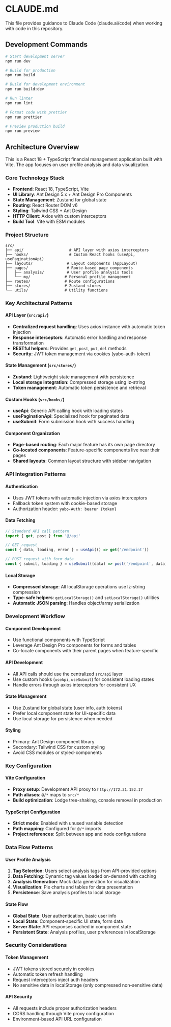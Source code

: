 # CLAUDE.md

This file provides guidance to Claude Code (claude.ai/code) when working with code in this repository.

## Development Commands

```bash
# Start development server
npm run dev

# Build for production
npm run build

# Build for development environment
npm run build:dev

# Run linter
npm run lint

# Format code with prettier
npm run prettier

# Preview production build
npm run preview
```

## Architecture Overview

This is a React 18 + TypeScript financial management application built with Vite. The app focuses on user profile analysis and data visualization.

### Core Technology Stack
- **Frontend**: React 18, TypeScript, Vite
- **UI Library**: Ant Design 5.x + Ant Design Pro Components
- **State Management**: Zustand for global state
- **Routing**: React Router DOM v6
- **Styling**: Tailwind CSS + Ant Design
- **HTTP Client**: Axios with custom interceptors
- **Build Tool**: Vite with ESM modules

### Project Structure

```
src/
├── api/                    # API layer with axios interceptors
├── hooks/                  # Custom React hooks (useApi, usePaginationApi)
├── layouts/               # Layout components (AppLayout)
├── pages/                 # Route-based page components
│   ├── analysis/          # User profile analysis tools
│   └── my/               # Personal profile management
├── routes/               # Route configurations
├── stores/               # Zustand stores
└── utils/                # Utility functions
```

### Key Architectural Patterns

#### API Layer (`src/api/`)
- **Centralized request handling**: Uses axios instance with automatic token injection
- **Response interceptors**: Automatic error handling and response transformation
- **RESTful helpers**: Provides `get`, `post`, `put`, `del` methods
- **Security**: JWT token management via cookies (yabo-auth-token)

#### State Management (`src/stores/`)
- **Zustand**: Lightweight state management with persistence
- **Local storage integration**: Compressed storage using lz-string
- **Token management**: Automatic token persistence and retrieval

#### Custom Hooks (`src/hooks/`)
- **useApi**: Generic API calling hook with loading states
- **usePaginationApi**: Specialized hook for paginated data
- **useSubmit**: Form submission hook with success handling

#### Component Organization
- **Page-based routing**: Each major feature has its own page directory
- **Co-located components**: Feature-specific components live near their pages
- **Shared layouts**: Common layout structure with sidebar navigation

### API Integration Patterns

#### Authentication
- Uses JWT tokens with automatic injection via axios interceptors
- Fallback token system with cookie-based storage
- Authorization header: `yabo-Auth: bearer {token}`

#### Data Fetching
```typescript
// Standard API call pattern
import { get, post } from '@/api'

// GET request
const { data, loading, error } = useApi(() => get('/endpoint'))

// POST request with form data
const { submit, loading } = useSubmit((data) => post('/endpoint', data))
```

#### Local Storage
- **Compressed storage**: All localStorage operations use lz-string compression
- **Type-safe helpers**: `getLocalStorage()` and `setLocalStorage()` utilities
- **Automatic JSON parsing**: Handles object/array serialization

### Development Workflow

#### Component Development
- Use functional components with TypeScript
- Leverage Ant Design Pro components for forms and tables
- Co-locate components with their parent pages when feature-specific

#### API Development
- All API calls should use the centralized `src/api` layer
- Use custom hooks (`useApi`, `useSubmit`) for consistent loading states
- Handle errors through axios interceptors for consistent UX

#### State Management
- Use Zustand for global state (user info, auth tokens)
- Prefer local component state for UI-specific data
- Use local storage for persistence when needed

#### Styling
- Primary: Ant Design component library
- Secondary: Tailwind CSS for custom styling
- Avoid CSS modules or styled-components

### Key Configuration

#### Vite Configuration
- **Proxy setup**: Development API proxy to `http://172.31.152.17`
- **Path aliases**: `@/*` maps to `src/*`
- **Build optimization**: Lodge tree-shaking, console removal in production

#### TypeScript Configuration
- **Strict mode**: Enabled with unused variable detection
- **Path mapping**: Configured for `@/*` imports
- **Project references**: Split between app and node configurations

### Data Flow Patterns

#### User Profile Analysis
1. **Tag Selection**: Users select analysis tags from API-provided options
2. **Data Fetching**: Dynamic tag values loaded on-demand with caching
3. **Analysis Generation**: Mock data generation for visualization
4. **Visualization**: Pie charts and tables for data presentation
5. **Persistence**: Save analysis profiles to local storage

#### State Flow
- **Global State**: User authentication, basic user info
- **Local State**: Component-specific UI state, form data
- **Server State**: API responses cached in component state
- **Persistent State**: Analysis profiles, user preferences in localStorage

### Security Considerations

#### Token Management
- JWT tokens stored securely in cookies
- Automatic token refresh handling
- Request interceptors inject auth headers
- No sensitive data in localStorage (only compressed non-sensitive data)

#### API Security
- All requests include proper authorization headers
- CORS handling through Vite proxy configuration
- Environment-based API URL configuration